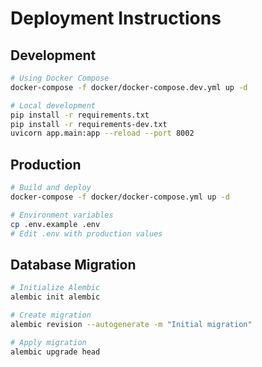 # Deployment Instructions

## Development
```bash
# Using Docker Compose
docker-compose -f docker/docker-compose.dev.yml up -d

# Local development
pip install -r requirements.txt
pip install -r requirements-dev.txt
uvicorn app.main:app --reload --port 8002
```

## Production
```bash
# Build and deploy
docker-compose -f docker/docker-compose.yml up -d

# Environment variables
cp .env.example .env
# Edit .env with production values
```

## Database Migration
```bash
# Initialize Alembic
alembic init alembic

# Create migration
alembic revision --autogenerate -m "Initial migration"

# Apply migration
alembic upgrade head
```
